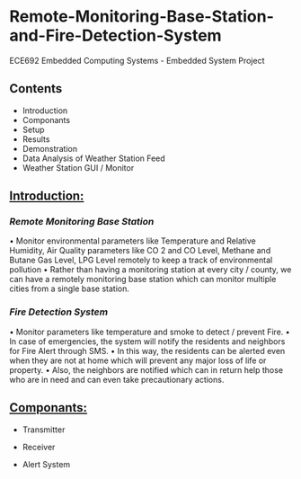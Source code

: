 # Remote-Monitoring-Base-Station-and-Fire-Detection-System
ECE692 Embedded Computing Systems - Embedded System Project

## Contents
* Introduction
* Componants
* Setup
* Results
* Demonstration
* Data Analysis of Weather Station Feed
* Weather Station GUI / Monitor


## <ins>**Introduction:**</ins>
### _Remote Monitoring Base Station_
• Monitor environmental parameters like Temperature and
Relative Humidity, Air Quality parameters like CO 2 and CO
Level, Methane and Butane Gas Level, LPG Level remotely to
keep a track of environmental pollution
• Rather than having a monitoring station at every city / county,
we can have a remotely monitoring base station which can
monitor multiple cities from a single base station.

### _Fire Detection System_
• Monitor parameters like temperature and smoke to detect /
prevent Fire.
• In case of emergencies, the system will notify the residents and
neighbors for Fire Alert through SMS.
• In this way, the residents can be alerted even when they are not
at home which will prevent any major loss of life or property.
• Also, the neighbors are notified which can in return help those
who are in need and can even take precautionary actions.

## <ins>**Componants:**</ins>
*	Transmitter

*	Receiver

*	Alert System
